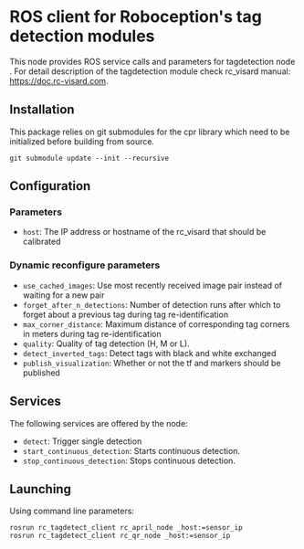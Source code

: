ROS client for Roboception's tag detection modules
==================================================

This node provides ROS service calls and parameters for tagdetection node .
For detail description of the tagdetection module check rc_visard manual: https://doc.rc-visard.com.


Installation
------------

This package relies on git submodules for the cpr library which need to be initialized before building from source.
~~~
git submodule update --init --recursive
~~~

Configuration
-------------

### Parameters

* `host`: The IP address or hostname of the rc_visard that should be calibrated

### Dynamic reconfigure parameters

* `use_cached_images`: Use most recently received image pair instead of waiting for a new pair
* `forget_after_n_detections`: Number of detection runs after which to forget about a previous tag during tag re-identification
* `max_corner_distance`: Maximum distance of corresponding tag corners in meters during tag re-identification
* `quality`: Quality of tag detection (H, M or L).
* `detect_inverted_tags`: Detect tags with black and white exchanged
* `publish_visualization`: Whether or not the tf and markers should be published


Services
--------

The following services are offered by the node:

* `detect`: Trigger single detection
* `start_continuous_detection`: Starts continuous detection.
* `stop_continuous_detection`: Stops continuous detection.


Launching
---------

Using command line parameters:

~~~
rosrun rc_tagdetect_client rc_april_node _host:=sensor_ip
rosrun rc_tagdetect_client rc_qr_node _host:=sensor_ip
~~~
